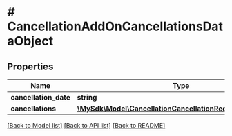 # # CancellationAddOnCancellationsDataObject

## Properties

Name | Type | Description | Notes
------------ | ------------- | ------------- | -------------
**cancellation_date** | **string** |  | [optional]
**cancellations** | [**\MySdk\Model\CancellationCancellationRequestDataObject[]**](CancellationCancellationRequestDataObject.md) |  | [optional]

[[Back to Model list]](../../README.md#models) [[Back to API list]](../../README.md#endpoints) [[Back to README]](../../README.md)
